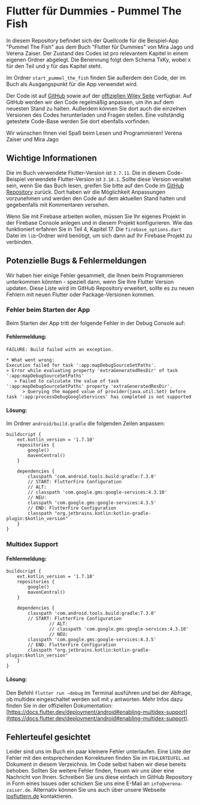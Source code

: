 # Flutter für Dummies - Pummel The Fish
In diesem Repository befindet sich der Quellcode für die Beispiel-App "Pummel The Fish" aus dem Buch "Flutter für Dummies" von Mira Jago und Verena Zaiser. Der Zustand des Codes ist pro relevantem Kapitel in einem eigenen Ordner abgelegt. Die Benennung folgt dem Schema TxKy, wobei x für den Teil und y für das Kapitel steht.

Im Ordner `start_pummel_the_fish` finden Sie außerdem den Code, der im Buch als Ausgangspunkt für die App verwendet wird. 

Der Code ist auf [GitHub](https://github.com/novas1r1/pummel_the_fish) sowie auf der [offiziellen Wiley Seite](https://wiley-vch.de/ISBN9783527720293) verfügbar. Auf GitHub werden wir den Code regelmäßig anpassen, um ihn auf dem neuesten Stand zu halten. Außerdem können Sie dort auch die einzelnen Versionen des Codes herunterladen und Fragen stellen. Eine vollständig getestete Code-Base werden Sie dort ebenfalls vorfinden.

Wir wünschen Ihnen viel Spaß beim Lesen und Programmieren!
Verena Zaiser und Mira Jago

## Wichtige Informationen
Die im Buch verwendete Flutter-Version ist `3.7.11`. Die in diesem Code-Beispiel verwendete Flutter-Version ist `3.10.1`. Sollte diese Version veraltet sein, wenn Sie das Buch lesen, greifen Sie bitte auf den Code im [GitHub Repository](https://github.com/novas1r1/pummel_the_fish) zurück. Dort haben wir die Möglichkeit Anpassungen vorzunehmen und werden den Code auf dem aktuellen Stand halten und gegebenfalls mit Kommentaren versehen.

Wenn Sie mit Firebase arbeiten wollen, müssen Sie Ihr eigenes Projekt in der Firebase Console anlegen und in diesem Projekt konfigurieren. Wie das funktioniert erfahren Sie in Teil 4, Kapitel 17. Die `firebase_options.dart` Datei im `lib`-Ordner wird benötigt, um sich dann auf Ihr Firebase Projekt zu verbinden.

## Potenzielle Bugs & Fehlermeldungen
Wir haben hier einige Fehler gesammelt, die Ihnen beim Programmieren unterkommen könnten - speziell dann, wenn Sie Ihre Flutter Version updaten. Diese Liste wird im GitHub Repository erweitert, sollte es zu neuen Fehlern mit neuen Flutter oder Package-Versionen kommen.

### Fehler beim Starten der App
Beim Starten der App tritt der folgende Fehler in der Debug Console auf:

#### Fehlermeldung:
```
FAILURE: Build failed with an exception.

* What went wrong:
Execution failed for task ':app:mapDebugSourceSetPaths'.
> Error while evaluating property 'extraGeneratedResDir' of task ':app:mapDebugSourceSetPaths'
   > Failed to calculate the value of task ':app:mapDebugSourceSetPaths' property 'extraGeneratedResDir'.
      > Querying the mapped value of provider(java.util.Set) before task ':app:processDebugGoogleServices' has completed is not supported
```
#### Lösung: 
Im Ordner `android/build.gradle` die folgenden Zeilen anpassen:
```
buildscript {
    ext.kotlin_version = '1.7.10'
    repositories {
        google()
        mavenCentral()
    }

    dependencies {
        classpath 'com.android.tools.build:gradle:7.3.0'
        // START: FlutterFire Configuration
		// ALT:
		// classpath 'com.google.gms:google-services:4.3.10'
		// NEU:
        classpath 'com.google.gms:google-services:4.3.5'
        // END: FlutterFire Configuration
        classpath "org.jetbrains.kotlin:kotlin-gradle-plugin:$kotlin_version"
    }
}
```
### Multidex Support
#### Fehlermeldung:
```
buildscript {
    ext.kotlin_version = '1.7.10'
    repositories {
        google()
        mavenCentral()
    }

    dependencies {
        classpath 'com.android.tools.build:gradle:7.3.0'
        // START: FlutterFire Configuration
				// ALT:
				// classpath 'com.google.gms:google-services:4.3.10'
				// NEU:
        classpath 'com.google.gms:google-services:4.3.5'
        // END: FlutterFire Configuration
        classpath "org.jetbrains.kotlin:kotlin-gradle-plugin:$kotlin_version"
    }
}
```

#### Lösung:
Den Befehl `flutter run —debug` im Terminal ausführen und bei der Abfrage, ob multidex eingeschaltet werden soll mit `y` antworten. Mehr Infos dazu finden Sie in der offiziellen Dokumentation: [https://docs.flutter.dev/deployment/android#enabling-multidex-support](https://docs.flutter.dev/deployment/android#enabling-multidex-support).

## Fehlerteufel gesichtet
Leider sind uns im Buch ein paar kleinere Fehler unterlaufen. Eine Liste der Fehler mit den entsprechenden Korrekturen finden Sie im `FEHLERTEUFEL.md` Dokument in diesem Verzeichnis. Im Code selbst haben wir diese bereits behoben. Sollten Sie weitere Fehler finden, freuen wir uns über eine Nachricht von Ihnen. Schreiben Sie uns diese einfach im GitHub Repository in Form eines Issues oder schicken Sie uns eine E-Mail an `info@verena-zaiser.de`. Alternativ können Sie uns auch über unsere Webseite [losfluttern.de](https://losfluttern.de) kontaktieren.
